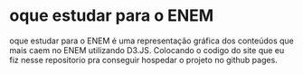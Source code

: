 # oque estudar para o ENEM
oque estudar para o ENEM é uma representação gráfica dos conteúdos que mais caem no ENEM utilizando D3.JS. Colocando o codigo do site que eu fiz nesse repositorio pra conseguir hospedar o projeto no github pages.
